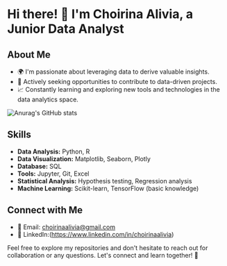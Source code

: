 # Hi there! 👋 I'm Choirina Alivia, a Junior Data Analyst

## About Me

- 🌍 I'm passionate about leveraging data to derive valuable insights.
- 💼 Actively seeking opportunities to contribute to data-driven projects.
- 📈 Constantly learning and exploring new tools and technologies in the data analytics space.

![Anurag's GitHub stats](https://github-readme-stats.vercel.app/api?username=choirinav&show_icons=true&theme=gruvbox)
## Skills

- **Data Analysis:** Python, R
- **Data Visualization:** Matplotlib, Seaborn, Plotly
- **Database:** SQL
- **Tools:** Jupyter, Git, Excel
- **Statistical Analysis:** Hypothesis testing, Regression analysis
- **Machine Learning:** Scikit-learn, TensorFlow (basic knowledge)

## Connect with Me

- 📧 Email: choirinaalivia@gmail.com
- 💼 LinkedIn:(https://www.linkedin.com/in/choirinaalivia)

Feel free to explore my repositories and don't hesitate to reach out for collaboration or any questions. Let's connect and learn together! 🚀


<!---
choirinav/choirinav is a ✨ special ✨ repository because its `README.md` (this file) appears on your GitHub profile.
You can click the Preview link to take a look at your changes.
--->
